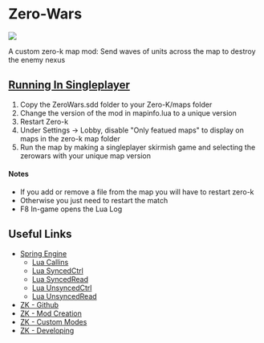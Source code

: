 # Zero-Wars
![](icon.png)

A custom zero-k map mod: Send waves of units across the map to destroy the enemy nexus

## [Running In Singleplayer](https://zero-k.info/mediawiki/index.php?title=Mod_Creation#Running_your_mod_-_Singleplayer)

1. Copy the ZeroWars.sdd folder to your Zero-K/maps folder
2. Change the version of the mod in mapinfo.lua to a unique version
3. Restart Zero-k
4. Under Settings -> Lobby, disable "Only featued maps" to display on maps in the zero-k map folder
5. Run the map by making a singleplayer skirmish game and selecting the zerowars with your unique map version

#### Notes

* If you add or remove a file from the map you will have to restart zero-k
* Otherwise you just need to restart the match
* F8 In-game opens the Lua Log

## Useful Links

* [Spring Engine](https://springrts.com/wiki/Main_Page)
    * [Lua Callins](https://springrts.com/wiki/Lua:Callins)
    * [Lua SyncedCtrl](https://springrts.com/wiki/Lua_SyncedCtrl)
    * [Lua SyncedRead](https://springrts.com/wiki/Lua_SyncedRead)
    * [Lua UnsyncedCtrl](https://springrts.com/wiki/Lua_UnsyncedCtrl)
    * [Lua UnsyncedRead](https://springrts.com/wiki/Lua_UnsyncedRead)
* [ZK - Github](https://github.com/ZeroK-RTS/Zero-K)
* [ZK - Mod Creation](https://zero-k.info/mediawiki/index.php?title=Mod_Creation)
* [ZK - Custom Modes](https://zero-k.info/mediawiki/index.php?title=Custom_Modes)
* [ZK - Developing](https://zero-k.info/mediawiki/index.php?title=Zero-K:Developing)
